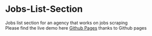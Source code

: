 # Jobs-List-Section
Jobs list section for an agency that works on jobs scraping\
Please find the live demo here [Github Pages](https://themehdiq.github.io/Jobs-List-Section/) thanks to Github pages
